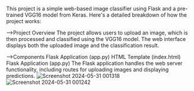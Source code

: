 This project is a simple web-based image classifier using Flask and a pre-trained VGG16 model from Keras. Here's a detailed breakdown of how the project works:

-->Project Overview
The project allows users to upload an image, which is then processed and classified using the VGG16 model. The web interface displays both the uploaded image and the classification result.

-->Components
Flask Application (app.py)
HTML Template (index.html)
Flask Application (app.py)
The Flask application handles the web server functionality, including routes for uploading images and displaying predictions.
![Screenshot 2024-05-31 001318](https://github.com/charapakasaisreeharsha/Classify/assets/142214147/c9667c83-4c1f-4774-b4a7-f665951d0f4b)
![Screenshot 2024-05-31 001242](https://github.com/charapakasaisreeharsha/Classify/assets/142214147/e81b7811-992f-4c36-b75b-aaa37cc3120e)

